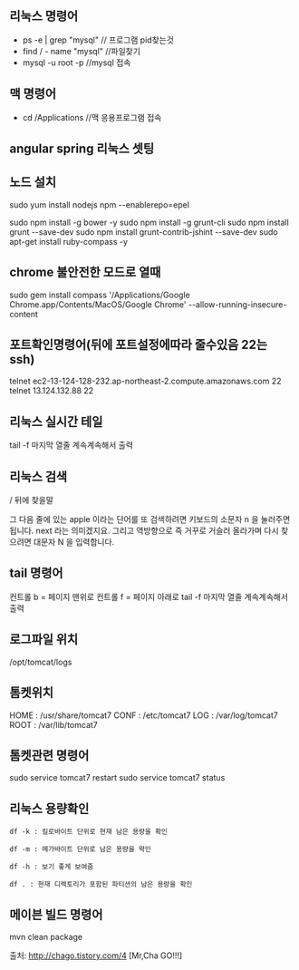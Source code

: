 ## 리눅스 명령어
* ps -e | grep "mysql" // 프로그램 pid찾는것
* find / - name "mysql" //파일찾기
* mysql -u root -p //mysql 접속


## 맥 명령어
* cd /Applications //맥 응용프로그램 접속


## angular spring 리눅스 셋팅

## 노드 설치
sudo yum install nodejs npm --enablerepo=epel

sudo npm install -g bower -y
sudo npm install -g grunt-cli
sudo npm install grunt --save-dev
sudo npm install grunt-contrib-jshint --save-dev
sudo apt-get install ruby-compass -y

## chrome 불안전한 모드로 열때

sudo gem install compass
'/Applications/Google Chrome.app/Contents/MacOS/Google Chrome' --allow-running-insecure-content


## 포트확인명령어(뒤에 포트설정에따라 줄수있음 22는 ssh)
telnet ec2-13-124-128-232.ap-northeast-2.compute.amazonaws.com 22
telnet 13.124.132.88 22
## 리눅스 실시간 테일
tail -f  마지막 열줄 계속계속해서 출력
## 리눅스 검색
/  뒤에 찾을말

그 다음 줄에 있는 apple 이라는 단어를 또 검색하려면 키보드의 소문자 n 을 눌러주면 됩니다. next 라는 의미겠지요. 그리고 역방향으로 즉 거꾸로 거슬러 올라가며 다시 찾으려면 대문자 N 을 입력합니다.

## tail 명령어
컨트롤 b = 페이지 맨위로
컨트롤 f = 페이지 아래로
tail -f  마지막 열줄 계속계속해서 출력

## 로그파일 위치
/opt/tomcat/logs


## 톰켓위치

HOME : /usr/share/tomcat7
CONF :  /etc/tomcat7
LOG :  /var/log/tomcat7
ROOT : /var/lib/tomcat7  

## 톰켓관련 명령어
sudo service tomcat7 restart
sudo service tomcat7 status

## 리눅스 용량확인
```
df -k : 킬로바이트 단위로 현재 남은 용량을 확인

df -m : 메가바이트 단위로 남은 용량을 왁인

df -h : 보기 좋게 보여줌

df . : 현재 디렉토리가 포함된 파티션의 남은 용량을 확인
```

## 메이븐 빌드 명령어
mvn clean package

출처: http://chago.tistory.com/4 [Mr,Cha GO!!!]
